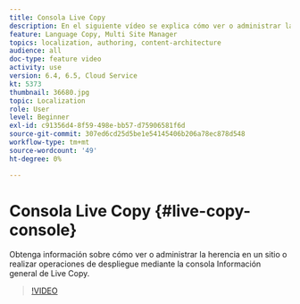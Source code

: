 ```yaml
---
title: Consola Live Copy
description: En el siguiente vídeo se explica cómo ver o administrar la herencia en un sitio, o cómo realizar operaciones de despliegue mediante la consola Información general de Live Copy.
feature: Language Copy, Multi Site Manager
topics: localization, authoring, content-architecture
audience: all
doc-type: feature video
activity: use
version: 6.4, 6.5, Cloud Service
kt: 5373
thumbnail: 36680.jpg
topic: Localization
role: User
level: Beginner
exl-id: c91356d4-8f59-498e-bb57-d75906581f6d
source-git-commit: 307ed6cd25d5be1e54145406b206a78ec878d548
workflow-type: tm+mt
source-wordcount: '49'
ht-degree: 0%

---
```


# Consola Live Copy {#live-copy-console}

Obtenga información sobre cómo ver o administrar la herencia en un sitio o realizar operaciones de despliegue mediante la consola Información general de Live Copy.

>[!VIDEO](https://video.tv.adobe.com/v/36680?quality=12&learn=on)

